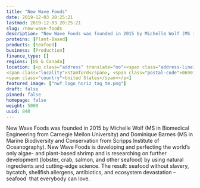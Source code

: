 ```yaml
---
title: "New Wave Foods"
date: 2019-12-03 20:25:21
lastmod: 2019-12-03 20:25:21
slug: /new-wave-foods
description: "New Wave Foods was founded in 2015 by Michelle Wolf (MS in Biomedical Engineering from Carnegie Mellon University) and Dominique Barnes (MS in Marine Biodiversity and Conservation from Scripps Institute of Oceanography). New Wave Foods is developing and perfecting the world’s only algae- and plant-based shrimp and is researching on further development (lobster, crab, salmon, and other seafood) by using natural ingredients and cutting-edge science. The result: seafood without slavery, bycatch, shellfish allergens, antibiotics, and ecosystem devastation – seafood  that everybody can love."
proteins: [Plant-Based]
products: [Seafood]
business: [Production]
finance_type: []
regions: [US & Canada]
location: [<p class="address" translate="no"><span class="address-line1">Atlantic Street</span><br>
<span class="locality">Stamford</span>, <span class="postal-code">06901</span><br>
<span class="country">United States</span></p>]
featured_image: ["nwf_logo_horiz_tag_tm.png"]
draft: false
pinned: false
homepage: false
weight: 5000
uuid: 840
---
```

<p>New Wave Foods was founded in 2015 by Michelle Wolf (MS in Biomedical Engineering from Carnegie Mellon University) and Dominique Barnes (MS in Marine Biodiversity and Conservation from Scripps Institute of Oceanography). New Wave Foods is developing and perfecting the world’s only algae- and plant-based shrimp and is researching on further development (lobster, crab, salmon, and other seafood) by using natural ingredients and cutting-edge science. The result: seafood without slavery, bycatch, shellfish allergens, antibiotics, and ecosystem devastation – seafood  that everybody can love.</p>
